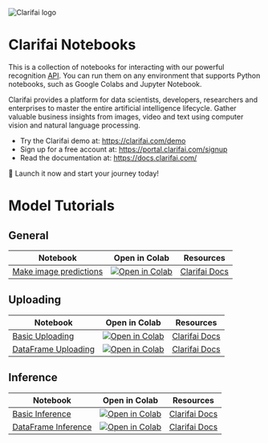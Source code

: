 ![Clarifai logo](https://www.clarifai.com/hs-fs/hubfs/logo/Clarifai/clarifai-740x150.png?width=240)

# Clarifai Notebooks

This is a collection of notebooks for interacting with our powerful recognition
[API](https://docs.clarifai.com). You can run them on any environment that supports Python notebooks, such as Google Colabs and Jupyter Notebook. 

Clarifai provides a platform for data scientists, developers, researchers and enterprises to master the entire artificial intelligence lifecycle. Gather valuable business insights from images, video and text using computer vision and natural language processing.

* Try the Clarifai demo at: https://clarifai.com/demo
* Sign up for a free account at: https://portal.clarifai.com/signup
* Read the documentation at: https://docs.clarifai.com/

🚀 Launch it now and start your journey today!

# Model Tutorials

## General

| Notebook | Open in Colab |Resources |
| ----------- | ----------- | ----------- |
| [Make image predictions](https://github.com/Clarifai/colab-notebooks/blob/main/Quick_Start_on_Clarifai_Image_Predictions.ipynb) | [![Open in Colab](https://colab.research.google.com/assets/colab-badge.svg)](https://colab.research.google.com/github/Clarifai/colab-notebooks/blob/main/Quick_Start_on_Clarifai_Image_Predictions.ipynb) |[Clarifai Docs](https://docs.clarifai.com/api-guide/predict/images)|

## Uploading
| Notebook | Open in Colab |Resources |
| ----------- | ----------- | ----------- |
| [Basic Uploading](https://github.com/Clarifai/colab-notebooks/blob/main/uploading/basic_uploading.ipynb) | [![Open in Colab](https://colab.research.google.com/assets/colab-badge.svg)](https://colab.research.google.com/github/Clarifai/colab-notebooks/blob/main/uploading/basic_uploading.ipynb) |[Clarifai Docs](https://docs.clarifai.com/api-guide/data/create-get-update-delete#add-inputs)|
| [DataFrame Uploading](https://github.com/Clarifai/colab-notebooks/blob/main/uploading/dataframe_uploading.ipynb) | [![Open in Colab](https://colab.research.google.com/assets/colab-badge.svg)](https://colab.research.google.com/github/Clarifai/colab-notebooks/blob/main/uploading/dataframe_uploading.ipynb) |[Clarifai Docs](https://docs.clarifai.com/api-guide/data/create-get-update-delete#add-inputs)|


## Inference
| Notebook | Open in Colab |Resources |
| ----------- | ----------- | ----------- |
| [Basic Inference](https://github.com/Clarifai/colab-notebooks/blob/main/inference/basic_inference.ipynb) | [![Open in Colab](https://colab.research.google.com/assets/colab-badge.svg)](https://colab.research.google.com/github/Clarifai/colab-notebooks/blob/main/inference/basic_inference.ipynb) |[Clarifai Docs](https://docs.clarifai.com/api-guide/predict/images)|
| [DataFrame Inference](https://github.com/Clarifai/colab-notebooks/blob/main/inference/dataframe_inference.ipynb) | [![Open in Colab](https://colab.research.google.com/assets/colab-badge.svg)](https://colab.research.google.com/github/Clarifai/colab-notebooks/blob/main/inference/dataframe_inference.ipynb) |[Clarifai Docs](https://docs.clarifai.com/api-guide/predict/images)|





